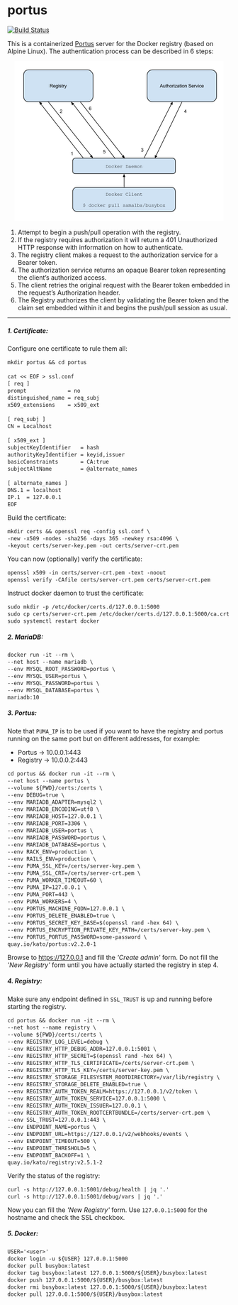 # portus

[![Build Status](https://travis-ci.org/katosys/portus.svg?branch=master)](https://travis-ci.org/katosys/portus)

This is a containerized [Portus](https://github.com/SUSE/Portus) server for the Docker registry (based on Alpine Linux). The authentication process can be described in 6 steps:

<p align="center">
  <img src="six-steps.png">
</p>

1. Attempt to begin a push/pull operation with the registry.
2. If the registry requires authorization it will return a 401 Unauthorized HTTP response with information on how to authenticate.
3. The registry client makes a request to the authorization service for a Bearer token.
4. The authorization service returns an opaque Bearer token representing the client’s authorized access.
5. The client retries the original request with the Bearer token embedded in the request’s Authorization header.
6. The Registry authorizes the client by validating the Bearer token and the claim set embedded within it and begins the push/pull session as usual.

- - - -

##### 1. Certificate:

Configure one certificate to rule them all:

```
mkdir portus && cd portus

cat << EOF > ssl.conf
[ req ]
prompt             = no
distinguished_name = req_subj
x509_extensions    = x509_ext

[ req_subj ]
CN = Localhost

[ x509_ext ]
subjectKeyIdentifier   = hash
authorityKeyIdentifier = keyid,issuer
basicConstraints       = CA:true
subjectAltName         = @alternate_names

[ alternate_names ]
DNS.1 = localhost
IP.1  = 127.0.0.1
EOF
```

Build the certificate:

```
mkdir certs && openssl req -config ssl.conf \
-new -x509 -nodes -sha256 -days 365 -newkey rsa:4096 \
-keyout certs/server-key.pem -out certs/server-crt.pem
```

You can now (optionally) verify the certificate:

```
openssl x509 -in certs/server-crt.pem -text -noout
openssl verify -CAfile certs/server-crt.pem certs/server-crt.pem
```

Instruct docker daemon to trust the certificate:

```
sudo mkdir -p /etc/docker/certs.d/127.0.0.1:5000
sudo cp certs/server-crt.pem /etc/docker/certs.d/127.0.0.1:5000/ca.crt
sudo systemctl restart docker
```

##### 2. MariaDB:
```
docker run -it --rm \
--net host --name mariadb \
--env MYSQL_ROOT_PASSWORD=portus \
--env MYSQL_USER=portus \
--env MYSQL_PASSWORD=portus \
--env MYSQL_DATABASE=portus \
mariadb:10
```

##### 3. Portus:

Note that `PUMA_IP` is to be used if you want to have the registry and portus running on the same port but on different addresses, for example:

  - Portus -> 10.0.0.1:443
  - Registry -> 10.0.0.2:443

```
cd portus && docker run -it --rm \
--net host --name portus \
--volume ${PWD}/certs:/certs \
--env DEBUG=true \
--env MARIADB_ADAPTER=mysql2 \
--env MARIADB_ENCODING=utf8 \
--env MARIADB_HOST=127.0.0.1 \
--env MARIADB_PORT=3306 \
--env MARIADB_USER=portus \
--env MARIADB_PASSWORD=portus \
--env MARIADB_DATABASE=portus \
--env RACK_ENV=production \
--env RAILS_ENV=production \
--env PUMA_SSL_KEY=/certs/server-key.pem \
--env PUMA_SSL_CRT=/certs/server-crt.pem \
--env PUMA_WORKER_TIMEOUT=60 \
--env PUMA_IP=127.0.0.1 \
--env PUMA_PORT=443 \
--env PUMA_WORKERS=4 \
--env PORTUS_MACHINE_FQDN=127.0.0.1 \
--env PORTUS_DELETE_ENABLED=true \
--env PORTUS_SECRET_KEY_BASE=$(openssl rand -hex 64) \
--env PORTUS_ENCRYPTION_PRIVATE_KEY_PATH=/certs/server-key.pem \
--env PORTUS_PORTUS_PASSWORD=some-password \
quay.io/kato/portus:v2.2.0-1
```

Browse to https://127.0.0.1 and fill the *'Create admin'* form. Do not fill the *'New Registry'* form until you have actually started the registry in step 4.

##### 4. Registry:

Make sure any endpoint defined in `SSL_TRUST` is up and running before starting the registry.

```
cd portus && docker run -it --rm \
--net host --name registry \
--volume ${PWD}/certs:/certs \
--env REGISTRY_LOG_LEVEL=debug \
--env REGISTRY_HTTP_DEBUG_ADDR=127.0.0.1:5001 \
--env REGISTRY_HTTP_SECRET=$(openssl rand -hex 64) \
--env REGISTRY_HTTP_TLS_CERTIFICATE=/certs/server-crt.pem \
--env REGISTRY_HTTP_TLS_KEY=/certs/server-key.pem \
--env REGISTRY_STORAGE_FILESYSTEM_ROOTDIRECTORY=/var/lib/registry \
--env REGISTRY_STORAGE_DELETE_ENABLED=true \
--env REGISTRY_AUTH_TOKEN_REALM=https://127.0.0.1/v2/token \
--env REGISTRY_AUTH_TOKEN_SERVICE=127.0.0.1:5000 \
--env REGISTRY_AUTH_TOKEN_ISSUER=127.0.0.1 \
--env REGISTRY_AUTH_TOKEN_ROOTCERTBUNDLE=/certs/server-crt.pem \
--env SSL_TRUST=127.0.0.1:443 \
--env ENDPOINT_NAME=portus \
--env ENDPOINT_URL=https://127.0.0.1/v2/webhooks/events \
--env ENDPOINT_TIMEOUT=500 \
--env ENDPOINT_THRESHOLD=5 \
--env ENDPOINT_BACKOFF=1 \
quay.io/kato/registry:v2.5.1-2
```

Verify the status of the registry:

```
curl -s http://127.0.0.1:5001/debug/health | jq '.'
curl -s http://127.0.0.1:5001/debug/vars | jq '.'
```

Now you can fill the *'New Registry'* form. Use `127.0.0.1:5000` for the hostname and check the SSL checkbox.

##### 5. Docker:
```
USER='<user>'
docker login -u ${USER} 127.0.0.1:5000
docker pull busybox:latest
docker tag busybox:latest 127.0.0.1:5000/${USER}/busybox:latest
docker push 127.0.0.1:5000/${USER}/busybox:latest
docker rmi busybox:latest 127.0.0.1:5000/${USER}/busybox:latest
docker pull 127.0.0.1:5000/${USER}/busybox:latest
```
